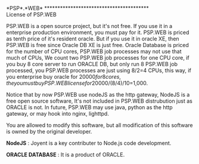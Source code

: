 <link type="text/css" rel="stylesheet" href="doc.css" />
<span class="psp_logo">*PSP*.*WEB*<span>
****************************************

<div id="title"> License of PSP.WEB  </div>

  PSP.WEB is a open source project, but it's not free.
If you use it in a enterprise production environment, you must pay for it.
PSP.WEB is priced as tenth price of it's resident oracle.
But if you use it in oracle XE, then PSP.WEB is free since Oracle DB XE is just free.
Oracle Database is priced for the number of CPU cores, PSP.WEB job processes may not use that much of CPUs,
We count two PSP.WEB job processes for one CPU core, if you buy 8 core server to run ORACLE DB, but only run 8 PSP.WEB job processed, you PSP.WEB processes are just using 8/2=4 CPUs, this way, 
if you enterprise buy oracle for $20000 for 8 cores, the you must buy PSP.WEB license for 20000/(8/4)/10=$1,000.

  Notice that by now PSP.WEB use nodeJS as the http gateway, NodeJS is a free open source software, It's not included in PSP.WEB distrubution just as ORACLE is not. In future, PSP.WEB may use java, python as the http gateway, or may hook into nginx, lighttpd.

  You are allowed to modify this software, but all modification of this software is owned by the original developer.

  **NodeJS** : Joyent is a key contributer to Node.js code development. 
	
  **ORACLE DATABASE**  : It is a product of ORACLE.